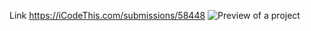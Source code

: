 Link https://iCodeThis.com/submissions/58448
![Preview of a project](https://github.com/ZendeAditya/icodeThisProjects/assets/91424824/fc647a77-5bfa-4c68-841a-8d90b66eb539)

